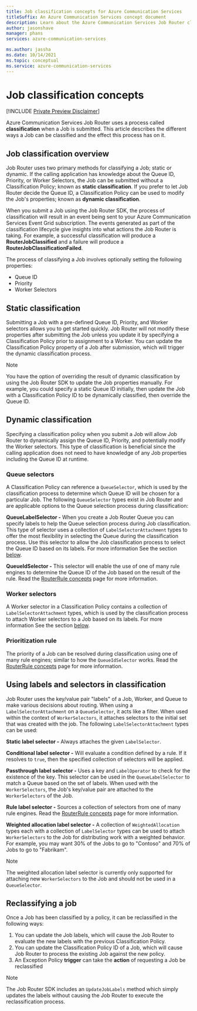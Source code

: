 ```yaml
---	
title: Job classification concepts for Azure Communication Services
titleSuffix: An Azure Communication Services concept document	
description: Learn about the Azure Communication Services Job Router classification concepts.	
author: jasonshave	
manager: phans
services: azure-communication-services

ms.author: jassha
ms.date: 10/14/2021
ms.topic: conceptual
ms.service: azure-communication-services
---	
```


# Job classification concepts

[!INCLUDE [Private Preview Disclaimer](../../includes/private-preview-include-section.md)]

Azure Communication Services Job Router uses a process called **classification** when a Job is submitted. This article describes the different ways a Job can be classified and the effect this process has on it.

## Job classification overview

Job Router uses two primary methods for classifying a Job; static or dynamic. If the calling application has knowledge about the Queue ID, Priority, or Worker Selectors, the Job can be submitted without a Classification Policy; known as **static classification**. If you prefer to let Job Router decide the Queue ID, a Classification Policy can be used to modify the Job's properties; known as **dynamic classification**.

When you submit a Job using the Job Router SDK, the process of classification will result in an event being sent to your Azure Communication Services Event Grid subscription. The events generated as part of the classification lifecycle give insights into what actions the Job Router is taking. For example, a successful classification will produce a **RouterJobClassified** and a failure will produce a **RouterJobClassificationFailed**.

The process of classifying a Job involves optionally setting the following properties:

- Queue ID
- Priority
- Worker Selectors

## Static classification

Submitting a Job with a pre-defined Queue ID, Priority, and Worker selectors allows you to get started quickly. Job Router will not modify these properties after submitting the Job unless you update it by specifying a Classification Policy prior to assignment to a Worker. You can update the Classification Policy property of a Job after submission, which will trigger the dynamic classification process.

> [!NOTE]
> You have the option of overriding the result of dynamic classification by using the Job Router SDK to update the Job properties manually. For example, you could specify a static Queue ID initially, then update the Job with a Classification Policy ID to be dynamically classified, then override the Queue ID.

## Dynamic classification

Specifying a classification policy when you submit a Job will allow Job Router to dynamically assign the Queue ID, Priority, and potentially modify the Worker selectors. This type of classification is beneficial since the calling application does not need to have knowledge of any Job properties including the Queue ID at runtime.

### Queue selectors

A Classification Policy can reference a `QueueSelector`, which is used by the classification process to determine which Queue ID will be chosen for a particular Job. The following `QueueSelector` types exist in Job Router and are applicable options to the Queue selection process during classification:

**QueueLabelSelector -** When you create a Job Router Queue you can specify labels to help the Queue selection process during Job classification. This type of selector uses a collection of `LabelSelectorAttachment` types to offer the most flexibility in selecting the Queue during the classification process. Use this selector to allow the Job classification process to select the Queue ID based on its labels. For more information See the section [below](#using-labels-and-selectors-in-classification).

**QueueIdSelector -** This selector will enable the use of one of many rule engines to determine the Queue ID of the Job based on the result of the rule. Read the [RouterRule concepts](router-rule-concepts.md) page for more information.

### Worker selectors

A Worker selector in a Classification Policy contains a collection of `LabelSelectorAttachment` types, which is used by the classification process to attach Worker selectors to a Job based on its labels. For more information See the section [below](#using-labels-and-selectors-in-classification).

### Prioritization rule

The priority of a Job can be resolved during classification using one of many rule engines; similar to how the `QueueIdSelector` works. Read the [RouterRule concepts](router-rule-concepts.md) page for more information.

## Using labels and selectors in classification

Job Router uses the key/value pair "labels" of a Job, Worker, and Queue to make various decisions about routing. When using a `LabelSelectorAttachment` on a `QueueSelector`, it acts like a filter. When used within the context of `WorkerSelectors`, it attaches selectors to the initial set that was created with the job. The following `LabelSelectorAttachment` types can be used:

**Static label selector -** Always attaches the given `LabelSelector`.

**Conditional label selector -** Will evaluate a condition defined by a rule.  If it resolves to `true`, then the specified collection of selectors will be applied.

**Passthrough label selector -** Uses a key and `LabelOperator` to check for the existence of the key. This selector can be used in the `QueueLabelSelector` to match a Queue based on the set of labels. When used with the `WorkerSelectors`, the Job's key/value pair are attached to the `WorkerSelectors` of the Job.

**Rule label selector -** Sources a collection of selectors from one of many rule engines. Read the [RouterRule concepts](router-rule-concepts.md) page for more information.

**Weighted allocation label selector -** A collection of `WeightedAllocation` types each with a collection of `LabelSelector` types can be used to attach `WorkerSelectors` to the Job for distributing work with a weighted behavior. For example, you may want 30% of the Jobs to go to "Contoso" and 70% of Jobs to go to "Fabrikam".

> [!NOTE]
> The weighted allocation label selector is currently only supported for attaching new `WorkerSelectors` to the Job and should not be used in a `QueueSelector`.

## Reclassifying a job
Once a Job has been classified by a policy, it can be reclassified in the following ways:

1. You can update the Job labels, which will cause the Job Router to evaluate the new labels with the previous Classification Policy.
2. You can update the Classification Policy ID of a Job, which will cause Job Router to process the existing Job against the new policy.
3. An Exception Policy **trigger** can take the **action** of requesting a Job be reclassified 

> [!NOTE]
> The Job Router SDK includes an `UpdateJobLabels` method which simply updates the labels without causing the Job Router to execute the reclassification process.